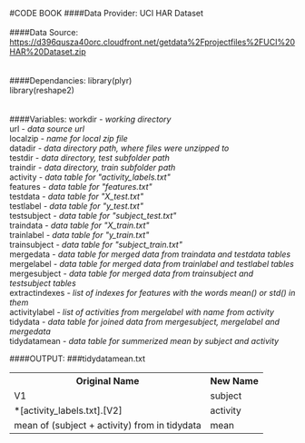 #CODE BOOK
####Data Provider:
UCI HAR Dataset<br>
<br>
####Data Source:
https://d396qusza40orc.cloudfront.net/getdata%2Fprojectfiles%2FUCI%20HAR%20Dataset.zip<br>
<br>
<br>
####Dependancies:
library(plyr)<br>
library(reshape2)<br>
<br>
<br>
####Variables:
workdir <i>- working directory</i><br>
url <i>- data source url</i><br>
localzip <i>- name for local zip file</i><br>
datadir <i>- data directory path, where files were unzipped to</i><br>
testdir <i>- data directory, test subfolder path</i><br>
traindir <i>- data directory, train subfolder path</i><br>
activity <i>- data table for "activity_labels.txt"</i><br>
features <i>- data table for "features.txt"</i><br>
testdata <i>- data table for "X_test.txt"</i><br>
testlabel <i>- data table for "y_test.txt"</i><br>
testsubject <i>- data table for "subject_test.txt"</i><br>
traindata <i>- data table for "X_train.txt"</i><br>
trainlabel <i>- data table for "y_train.txt"</i><br>
trainsubject <i>- data table for "subject_train.txt"</i><br>
mergedata <i>- data table for merged data from traindata and testdata tables</i><br>
mergelabel <i>- data table for merged data from trainlabel and testlabel tables</i><br>
mergesubject <i>- data table for merged data from trainsubject and testsubject tables</i><br>
extractindexes <i>- list of indexes for features with the words mean() or std() in them</i><br>
activitylabel <i>- list of activities from mergelabel with name from activity</i><br>
tidydata <i>- data table for joined data from mergesubject, mergelabel and mergedata</i><br>
tidydatamean <i>- data table for summerized mean by subject and activity</i><br>

####OUTPUT:
###tidydatamean.txt
<table><tr><th>Original Name</th><th>New Name</th></tr>
<tr><td>V1</td><td>subject</td></tr>
<tr><td>*[activity_labels.txt].[V2]</td><td>activity</td></tr>
<tr><td>mean of (subject + activity) from in tidydata</td><td>mean</td></tr></table>
